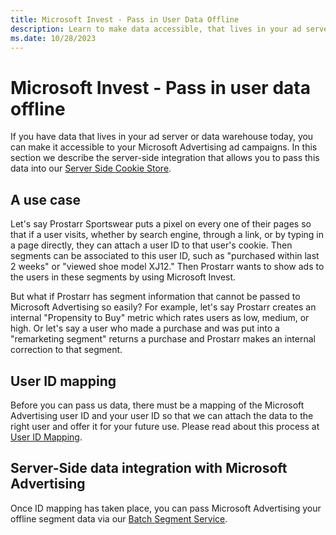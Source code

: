 ```yaml
---
title: Microsoft Invest - Pass in User Data Offline
description: Learn to make data accessible, that lives in your ad server or data warehouse today, to your ad campaigns. 
ms.date: 10/28/2023
---
```



# Microsoft Invest - Pass in user data offline

If you have data that lives in your ad server or data warehouse today,
you can make it accessible to your Microsoft Advertising ad
campaigns. In this section we describe the server-side
integration that allows you to pass this data into our [Server Side Cookie Store](server-side-cookie-store.md).

## A use case

Let's say Prostarr Sportswear puts a pixel on every one of their pages
so that if a user visits, whether by search engine, through a link, or
by typing in a page directly, they can attach a user ID to that user's
cookie. Then segments can be associated to this user ID, such as
"purchased within last 2 weeks" or "viewed shoe model XJ12." Then
Prostarr wants to show ads to the users in these segments by using
Microsoft Invest.

But what if Prostarr has segment information that cannot be passed to
Microsoft Advertising so easily? For example, let's say Prostarr
creates an internal "Propensity to Buy" metric which rates users as low,
medium, or high. Or let's say a user who made a purchase and was put
into a "remarketing segment" returns a purchase and Prostarr makes an
internal correction to that segment.

## User ID mapping

Before you can pass us data, there must be a mapping of the
Microsoft Advertising user ID and your user ID so that we can
attach the data to the right user and offer it for your future use.
Please read about this process at [User
ID Mapping](user-id-mapping-with-getuid-and-mapuid.md).

## Server-Side data integration with Microsoft Advertising

Once ID mapping has taken place, you can pass
Microsoft Advertising your offline segment data via our [Batch Segment Service](../digital-platform-api/batch-segment-service.md).
